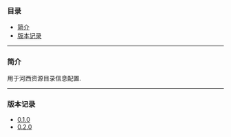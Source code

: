 ### 目录

* [简介](#abstract)
* [版本记录](#version)

---

### <a name="abstract">简介</a>

用于河西资源目录信息配置.

---

### <a name="version">版本记录</a>

* [0.1.0](./Docs/Version/0.1.0.md "0.1.0")
* [0.2.0](./Docs/Version/0.2.0.md "0.2.0")